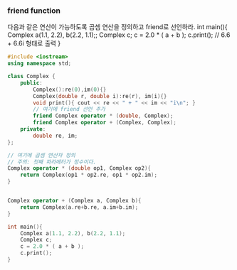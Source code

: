 ### friend function

다음과 같은 연산이 가능하도록 곱셈 연산을 정의하고 friend로 선언하라.
int main(){
    Complex a(1.1, 2.2), b(2.2, 1.1);;
    Complex c;
    c = 2.0 * ( a + b );
    c.print();   // 6.6 + 6.6i 형태로 출력
}

```c++
#include <iostream>
using namespace std;

class Complex {
	public:
		Complex():re(0),im(0){}
		Complex(double r, double i):re(r), im(i){}
		void print(){ cout << re << " + " << im << "i\n"; }
		// 여기에 friend 선언 추가
		friend Complex operator * (double, Complex);
		friend Complex operator + (Complex, Complex);
	private:
		double re, im;
};

// 여기에 곱셈 연산자 정의
// 주의: 첫째 파라메터가 정수이다.
Complex operator * (double op1, Complex op2){
	return Complex(op1 * op2.re, op1 * op2.im);
}


Complex operator + (Complex a, Complex b){
	return Complex(a.re+b.re, a.im+b.im);
}

int main(){
	Complex a(1.1, 2.2), b(2.2, 1.1);
	Complex c;
	c = 2.0 * ( a + b );
	c.print();
}

```